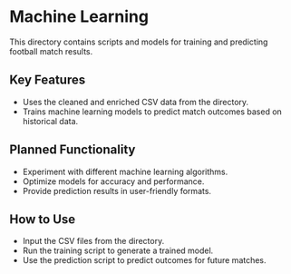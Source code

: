 # Machine Learning

This directory contains scripts and models for training and predicting football match results.

## Key Features
- Uses the cleaned and enriched CSV data from the  directory.
- Trains machine learning models to predict match outcomes based on historical data.

## Planned Functionality
- Experiment with different machine learning algorithms.
- Optimize models for accuracy and performance.
- Provide prediction results in user-friendly formats.

## How to Use
- Input the CSV files from the  directory.
- Run the training script to generate a trained model.
- Use the prediction script to predict outcomes for future matches.

